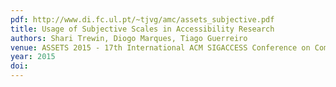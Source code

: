 ```yaml
---
pdf: http://www.di.fc.ul.pt/~tjvg/amc/assets_subjective.pdf
title: Usage of Subjective Scales in Accessibility Research
authors: Shari Trewin, Diogo Marques, Tiago Guerreiro
venue: ASSETS 2015 - 17th International ACM SIGACCESS Conference on Computers and Accessibility. Lisboa, Portugal, October, 2015
year: 2015
doi: 
---
```

